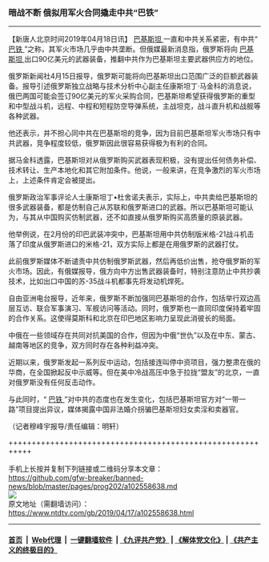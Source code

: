 ### 暗战不断 俄拟用军火合同撬走中共“巴铁”
------------------------

<div class="post_content" itemprop="articleBody">
 <p>
  【新唐人北京时间2019年04月18日讯】
  <a href="https://www.ntdtv.com/gb/巴基斯坦.htm">
   巴基斯坦
  </a>
  一直和中共关系紧密，有中共“
  <a href="https://www.ntdtv.com/gb/巴铁.htm">
   巴铁
  </a>
  ”之称，其军火市场几乎由中共垄断。但俄媒最新消息指，俄罗斯将向
  <a href="https://www.ntdtv.com/gb/巴基斯坦.htm">
   巴基斯坦
  </a>
  出口90亿美元的武器装备，推翻中共作为巴基斯坦主要武器供应方的地位。
 </p>
 <p>
  俄罗斯新闻社4月15日报导，俄罗斯可能将向巴基斯坦出口范围广泛的巨额武器装备。报导引述俄罗斯独立战略与技术分析中心副主任康斯坦丁·马金科的消息说，俄巴两国可能会签订90亿美元的军火采购合同，巴基斯坦希望获得俄罗斯的重型和中型战斗机，远程、中程和短程防空导弹系统，主战坦克，战斗直升机和战舰等各种武器。
 </p>
 <p>
  他还表示，并不担心同中共在巴基斯坦的竞争，因为目前巴基斯坦军火市场只有中共武器，竞争程度较低，俄罗斯因此很容易获得极为有利的合同。
 </p>
 <p>
  据马金科透露，巴基斯坦对从俄罗斯购买武器表现积极，没有提出任何债务补偿、技术转让、生产本地化和其它附加条件。他说，一般来讲，在竞争激烈的军火市场上，上述条件肯定会被提出。
 </p>
 <p>
  俄罗斯政治军事评论人士康斯坦丁•杜舍诺夫表示，实际上，中共卖给巴基斯坦的很多武器装备，都是仿制自己从苏联和俄罗斯进口的武器。所以巴基斯坦可能认为，与其从中国购买仿制武器，还不如直接从俄罗斯购买高质量的原装武器。
 </p>
 <p>
  他举例说，在2月份的印巴武装冲突中，巴基斯坦用中共仿制版米格-21战斗机击落了印度从俄罗斯进口的米格-21，双方实际上都是在用俄罗斯的武器打仗。
 </p>
 <p>
  此前俄罗斯媒体不断谴责中共仿制俄罗斯武器，然后再低价出售，抢夺俄罗斯的军火市场。因此，有俄媒报导，俄方向中方出售武器装备时，特别注意防止中共抄袭技术，比如出口中国的苏-35战斗机都事先将发动机焊死。
 </p>
 <p>
  自由亚洲电台报导，近年来，俄罗斯不断加强同巴基斯坦的合作，包括举行双边高层互访、联合军事演习、军舰访问等活动。同时，俄罗斯也一直同印度保持着牢固的合作关系。这使得莫斯科和北京在印巴地区影响力呈现此消彼长的局面。
 </p>
 <p>
  中俄在一些领域存在共同对抗美国的合作，但因为中俄“世仇”以及在中东、蒙古、越南等地区的竞争，双方同时存在各种利益冲突。
 </p>
 <p>
  近期以来，俄罗斯发起一系列反中运动，包括接连叫停中资项目，强力整肃在俄的华商，在全国掀起反中示威等。但在美中冷战高压中急于拉拢“盟友”的北京，一直对俄罗斯没有任何反击动作。
 </p>
 <p>
  与此同时，“
  <a href="https://www.ntdtv.com/gb/巴铁.htm">
   巴铁
  </a>
  ”对中共的态度也在发生变化，包括巴基斯坦官方对“一带一路”项目提出异议，媒体揭露中国非法婚介拐骗巴基斯坦妇女卖淫和卖器官。
 </p>
 <p>
  （记者穆峰宇报导/责任编辑：明轩）
 </p>
 <div class="single_ad">
 </div>
</div>

+++++++++++++++++++++++++++++++++++++++++++++++++++++++++++<br/><br/>
手机上长按并复制下列链接或二维码分享本文章：<br/>
https://github.com/gfw-breaker/banned-news/blob/master/pages/prog202/a102558638.md <br/>
<a href='https://github.com/gfw-breaker/banned-news/blob/master/pages/prog202/a102558638.md'><img src='https://github.com/gfw-breaker/banned-news/blob/master/pages/prog202/a102558638.md.png'/></a> <br/>
原文地址（需翻墙访问）：https://www.ntdtv.com/gb/2019/04/17/a102558638.html


------------------------
#### [首页](https://github.com/gfw-breaker/banned-news/blob/master/README.md) &nbsp;|&nbsp; [Web代理](https://github.com/labour-camp/helloworld) &nbsp;|&nbsp; [一键翻墙软件](https://github.com/gfw-breaker/nogfw/blob/master/README.md) &nbsp;| [《九评共产党》](https://github.com/gfw-breaker/9ping.md/blob/master/README.md#九评之一评共产党是什么) | [《解体党文化》](https://github.com/gfw-breaker/jtdwh.md/blob/master/README.md) | [《共产主义的终极目的》](https://github.com/gfw-breaker/gczydzjmd.md/blob/master/README.md)

